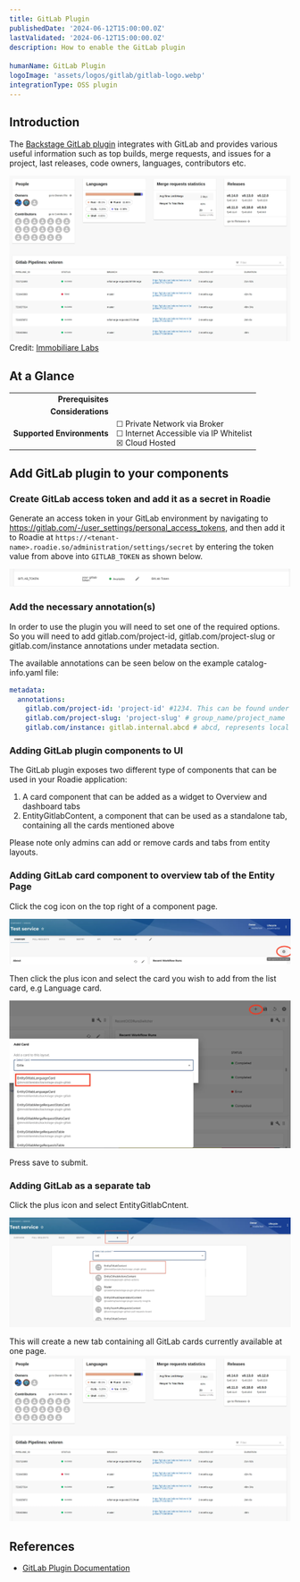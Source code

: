```yaml
---
title: GitLab Plugin
publishedDate: '2024-06-12T15:00:00.0Z'
lastValidated: '2024-06-12T15:00:00.0Z'
description: How to enable the GitLab plugin

humanName: GitLab Plugin
logoImage: 'assets/logos/gitlab/gitlab-logo.webp'
integrationType: OSS plugin
---
```


## Introduction

The [Backstage GitLab plugin](https://github.com/immobiliare/backstage-plugin-gitlab) integrates with GitLab and provides various useful information such as top builds, merge requests, and issues for a project, last releases, code owners, languages, contributors etc. 

![gitlab-overview.webp](./gitlab-overview.webp)
Credit: [Immobiliare Labs](https://github.com/immobiliare)

## At a Glance
| | |
|---: | --- |
| **Prerequisites** |  |
| **Considerations** |  |
| **Supported Environments** | ☐ Private Network via Broker <br /> ☐ Internet Accessible via IP Whitelist <br /> ☒ Cloud Hosted |

## Add GitLab plugin to your components

### Create GitLab access token and add it as a secret in Roadie

Generate an access token in your GitLab environment by navigating to https://gitlab.com/-/user_settings/personal_access_tokens, and then add it to Roadie at `https://<tenant-name>.roadie.so/administration/settings/secret` by entering the token value from above into `GITLAB_TOKEN` as shown below.

![gitlab-secret.webp](./gitlab-secret.webp)


### Add the necessary annotation(s)

In order to use the plugin you will need to set one of the required options. So you will need to add gitlab.com/project-id, gitlab.com/project-slug or gitlab.com/instance annotations under metadata section. 

The available annotations can be seen below on the example catalog-info.yaml file:

```yaml
metadata:
  annotations:
    gitlab.com/project-id: 'project-id' #1234. This can be found under Settings --> General in GitLab 
    gitlab.com/project-slug: 'project-slug' # group_name/project_name
    gitlab.com/instance: gitlab.internal.abcd # abcd, represents local instance used
```

### Adding GitLab plugin components to UI

The GitLab plugin exposes two different type of components that can be used in your Roadie application:

1. A card component that can be added as a widget to Overview and dashboard tabs
2. EntityGitlabContent, a component that can be used as a standalone tab, containing all the cards mentioned above

Please note only admins can add or remove cards and tabs from entity layouts.

### Adding GitLab card component to overview tab of the Entity Page

Click the cog icon on the top right of a component page. 

![add-gitlab-card-cog.webp](./add-gitlab-card-cog.webp)

Then click the plus icon and select the card you wish to add from the list card, e.g Language card.

![add-gitlab-card-list.webp](./add-gitlab-card-list.webp)

Press save to submit.

### Adding GitLab as a separate tab

Click the plus icon and select EntityGitlabCntent.

![add-gitlab-content.webp](./add-gitlab-content.webp)

This will create a new tab containing all GitLab cards currently available at one page. 
![gitlab-overview.webp](./gitlab-overview.webp)

## References

- [GitLab Plugin Documentation](https://github.com/immobiliare/backstage-plugin-gitlab)


